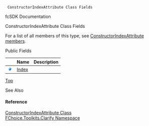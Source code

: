 ﻿     ConstructorIndexAttribute Class Fields                                                   

fcSDK Documentation

ConstructorIndexAttribute Class Fields

For a list of all members of this type, see [ConstructorIndexAttribute members](FChoice.Toolkits.Clarify~FChoice.Toolkits.Clarify.ConstructorIndexAttribute_members.md).

Public Fields

|   | Name | Description |
| --- | --- | --- |
| ![Public Field](dotnetimages/publicField.png) | [Index](FChoice.Toolkits.Clarify~FChoice.Toolkits.Clarify.ConstructorIndexAttribute~Index.md) |   |

[Top](#top)

See Also

#### Reference

[ConstructorIndexAttribute Class](FChoice.Toolkits.Clarify~FChoice.Toolkits.Clarify.ConstructorIndexAttribute.md)  
[FChoice.Toolkits.Clarify Namespace](FChoice.Toolkits.Clarify~FChoice.Toolkits.Clarify_namespace.md)